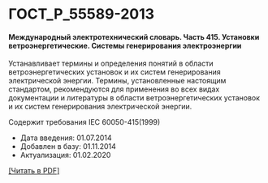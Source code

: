 # ГОСТ_Р_55589-2013

#### Международный электротехнический словарь. Часть 415. Установки ветроэнергетические. Системы генерирования электроэнергии

Устанавливает термины и определения понятий в области ветроэнергетических установок и их систем генерирования электрической энергии. Термины, установленные настоящим стандартом, рекомендуются для применения во всех видах документации и литературы в области ветроэнергетических установок и их систем генерирования электрической энергии.

Содержит требования IEC 60050-415(1999)

- Дата введения: 01.07.2014
- Добавлен в базу: 01.11.2014
- Актуализация: 01.02.2020

<a onclick="openFileCallback('https://standartgost.ru/g/ГОСТ_Р_55589-2013.pdf', 'ГОСТ_Р_55589-2013.pdf');" href="#">[Читать в PDF]</a>